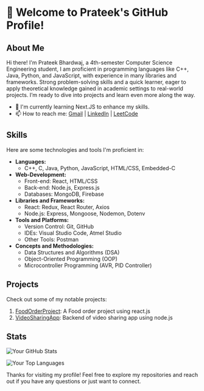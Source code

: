 # 👋 Welcome to Prateek's GitHub Profile!

## About Me

Hi there! I'm Prateek Bhardwaj, a 4th-semester Computer Science Engineering student, I am proficient in programming languages like C++, Java,
Python, and JavaScript, with experience in many libraries and frameworks. Strong problem-solving skills and a quick
learner, eager to apply theoretical knowledge gained in academic settings to real-world projects. I’m ready to dive into
projects and learn even more along the way.

- 🌱 I'm currently learning Next.JS to enhance my skills.
- 📫 How to reach me: [Gmail](prateekbh111@gmail.com) | [LinkedIn](https://www.linkedin.com/in/prateekbh111/) | [LeetCode](https://leetcode.com/prateekbh111/)

## Skills

Here are some technologies and tools I'm proficient in:

- **Languages:**
  - C++, C, Java, Python, JavaScript, HTML/CSS, Embedded-C
- **Web-Development:**
  - Front-end: React, HTML/CSS
  - Back-end: Node.js, Express.js
  - Databases: MongoDB, Firebase
- **Libraries and Frameworks:**
  - React: Redux, React Router, Axios
  - Node.js: Express, Mongoose, Nodemon, Dotenv
- **Tools and Platforms:**
  - Version Control: Git, GitHub
  - IDEs: Visual Studio Code, Atmel Studio
  - Other Tools: Postman
- **Concepts and Methodologies:**
  - Data Structures and Algorithms (DSA)
  - Object-Oriented Programming (OOP)
  - Microcontroller Programming (AVR, PID Controller)


## Projects

Check out some of my notable projects:

1. [FoodOrderProject](https://github.com/Prateekbh111/FoodOrderProject): A Food order project using react.js
2. [VideoSharingApp](https://github.com/Prateekbh111/Backend-VideoSharingApp): Backend of video sharing app using node.js


## Stats

![Your GitHub Stats](https://github-readme-stats.vercel.app/api?username=Prateekbh111&show_icons=true)

![Your Top Languages](https://github-readme-stats.vercel.app/api/top-langs/?username=Prateekbh111&layout=compact)

Thanks for visiting my profile! Feel free to explore my repositories and reach out if you have any questions or just want to connect.
